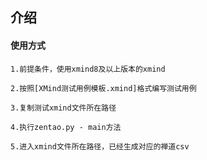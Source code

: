 ## 介绍

#### 使用方式

    1.前提条件，使用xmind8及以上版本的xmind

    2.按照[XMind测试用例模板.xmind]格式编写测试用例

    3.复制测试xmind文件所在路径

    4.执行zentao.py - main方法

    5.进入xmind文件所在路径，已经生成对应的禅道csv
